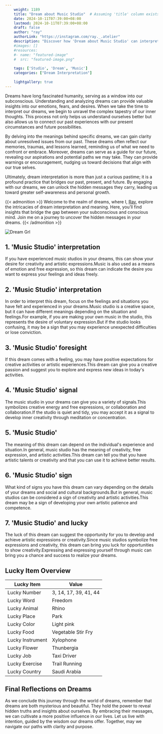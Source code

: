 ```yaml
---
    weight: 1189
    title: "Dream about Music Studio"  # Assuming 'title' column exists
    date: 2024-10-11T07:39:00+08:00
    lastmod: 2024-10-11T07:39:00+08:00
    draft: false
    author: "ray"
    authorLink: "https://instagram.com/ray._.atelier"
    description: "Discover how 'Dream about Music Studio' can interpret your future and uncover its significant meanings in your life."
    #images: []
    #resources:
    #- name: "featured-image"
    #  src: "featured-image.png"
    
    tags: ['Studio', 'Dream', 'Music']
    categories: ["Dream Interpretation"]
    
    lightgallery: true
---
```

    
Dreams have long fascinated humanity, serving as a window into our subconscious. Understanding and analyzing dreams can provide valuable insights into our emotions, fears, and desires. When we take the time to interpret our dreams, we begin to unravel the complex tapestry of our inner thoughts. This process not only helps us understand ourselves better but also allows us to connect our past experiences with our present circumstances and future possibilities.

By delving into the meanings behind specific dreams, we can gain clarity about unresolved issues from our past. These dreams often reflect our memories, traumas, and lessons learned, reminding us of what we need to confront or embrace. Moreover, dreams can serve as a guide for our future, revealing our aspirations and potential paths we may take. They can provide warnings or encouragement, nudging us toward decisions that align with our true selves.

Ultimately, dream interpretation is more than just a curious pastime; it is a profound practice that bridges our past, present, and future. By engaging with our dreams, we can unlock the hidden messages they carry, leading us toward greater self-awareness and personal growth.

{{< admonition >}}
Welcome to the realm of dreams, where I, [Ray](https://instagram.com/ray._.atelier), explore the intricacies of dream interpretation and meaning. Here, you’ll find insights that bridge the gap between your subconscious and conscious mind. Join me on a journey to uncover the hidden messages in your dreams.
{{< /admonition >}}

![Dream Grl](https://cdn.pixabay.com/photo/2017/11/02/03/35/gothic-2910057_1280.jpg "Dream Grl")

## 1. 'Music Studio' interpretation
If you have experienced music studios in your dreams, this can show your desire for creativity and artistic expressions.Music is also used as a means of emotion and free expression, so this dream can indicate the desire you want to express your feelings and ideas freely.

## 2. 'Music Studio' interpretation
In order to interpret this dream, focus on the feelings and situations you have felt and experienced in your dreams.Music studio is a creative space, but it can have different meanings depending on the situation and feelings.For example, if you are making your own music in the studio, this represents the desire of voluntary expression.But if the studio looks confusing, it may be a sign that you may experience unexpected difficulties or lose conviction.

## 3. 'Music Studio' foresight
If this dream comes with a feeling, you may have positive expectations for creative activities or artistic experiences.This dream can give you a creative passion and suggest you to explore and express new ideas in today's activities.

## 4. 'Music Studio' signal
The music studio in your dreams can give you a variety of signals.This symbolizes creative energy and free expressions, or collaboration and collaboration.If the studio is quiet and tidy, you may accept it as a signal to develop inner creativity through meditation or concentration.

## 5. 'Music Studio'
The meaning of this dream can depend on the individual's experience and situation.In general, music studio has the meaning of creativity, free expression, and artistic activities.This dream can tell you that you have artistic talents or creativity and that you can use it to achieve better results.

## 6. 'Music Studio' sign
What kind of signs you have this dream can vary depending on the details of your dreams and social and cultural backgrounds.But in general, music studios can be considered a sign of creativity and artistic activities.This dream may be a sign of developing your own artistic patience and competence.

## 7. 'Music Studio' and lucky
The luck of this dream can suggest the opportunity for you to develop and achieve artistic expressions or creativity.Since music studios symbolize free expressions and creativity, this dream can bring you luck for opportunities to show creativity.Expressing and expressing yourself through music can bring you a chance and success to realize your dreams.

## Lucky Item Overview
| Lucky Item          | Value              |
|---------------|--------------------|
| Lucky Number        | 3, 14, 17, 39, 41, 44  |
| Lucky Word          | Freedom |
| Lucky Animal        | Rhino |
| Lucky Place         | Park     |
| Lucky Color         | Light pink     |
| Lucky Food          | Vegetable Stir Fry      |
| Lucky Instrument    | Xylophone |
| Lucky Flower        | Thunbergia    |
| Lucky Job           | Taxi Driver       |
| Lucky Exercise      | Trail Running  |
| Lucky Country       | Saudi Arabia    |


##  Final Reflections on Dreams

As we conclude this journey through the world of dreams, remember that dreams are both mysterious and beautiful. They hold the power to reveal hidden truths and insights about ourselves. By embracing their messages, we can cultivate a more positive influence in our lives. Let us live with intention, guided by the wisdom our dreams offer. Together, may we navigate our paths with clarity and purpose.
